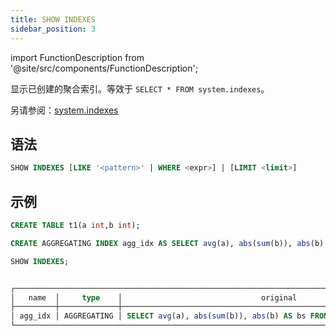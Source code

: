 ```yaml
---
title: SHOW INDEXES
sidebar_position: 3
---
```

import FunctionDescription from '@site/src/components/FunctionDescription';

<FunctionDescription description="Introduced or updated: v1.2.190"/>

显示已创建的聚合索引。等效于 `SELECT * FROM system.indexes`。

另请参阅：[system.indexes](../../../00-sql-reference/20-system-tables/system-indexes.md)

## 语法

```sql
SHOW INDEXES [LIKE '<pattern>' | WHERE <expr>] | [LIMIT <limit>]
```

## 示例

```sql
CREATE TABLE t1(a int,b int);

CREATE AGGREGATING INDEX agg_idx AS SELECT avg(a), abs(sum(b)), abs(b) AS bs FROM t1 GROUP BY bs;

SHOW INDEXES;


┌──────────────────────────────────────────────────────────────────────────────────────────────────────────────────────────────────────────────────────────────────────────────────────────────────────────────────────────────────────┐
│   name  │     type    │                               original                               │                                     definition                                     │         created_on         │      updated_on     │
├─────────┼─────────────┼──────────────────────────────────────────────────────────────────────┼────────────────────────────────────────────────────────────────────────────────────┼────────────────────────────┼─────────────────────┤
│ agg_idx │ AGGREGATING │ SELECT avg(a), abs(sum(b)), abs(b) AS bs FROM default.t1 GROUP BY bs │ SELECT abs(b) AS bs, COUNT(), COUNT(a), SUM(a), SUM(b) FROM default.t1 GROUP BY bs │ 2024-01-29 07:15:34.856234 │ NULL                │
└──────────────────────────────────────────────────────────────────────────────────────────────────────────────────────────────────────────────────────────────────────────────────────────────────────────────────────────────────────┘
```